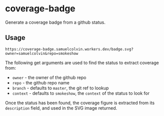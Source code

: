 # coverage-badge

Generate a coverage badge from a github status.

## Usage

```
https://coverage-badge.samuelcolvin.workers.dev/badge.svg?owner=samuelcolvin&repo=smokeshow
```

The following get arguments are used to find the status to extract coverage from:
* `owner` - the owner of the github repo
* `repo` - the github repo name
* `branch` - defaults to `master`, the git ref to lookup
* `context` - defaults to `smokeshow`, the `context` of the status to look for

Once the status has been found, the coverage figure is extracted from its `description` field, and used in the
SVG image returned.
